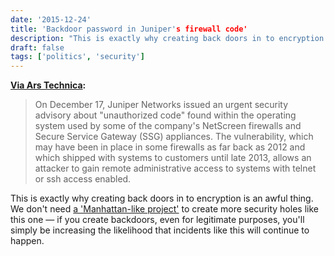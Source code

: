 ```yaml
---
date: '2015-12-24'
title: 'Backdoor password in Juniper's firewall code'
description: "This is exactly why creating back doors in to encryption is an awful thing. We don't need a 'Manhattan-like project' to create more security holes like this one — if you create backdoors, even for legitimate purposes, you'll simply be increasing the likelihood that incidents like this will continue to happen."
draft: false
tags: ['politics', 'security']
---
```


**[Via Ars Technica](http://arstechnica.com/security/2015/12/researchers-confirm-backdoor-password-in-juniper-firewall-code/):**

> On December 17, Juniper Networks issued an urgent security advisory about "unauthorized code" found within the operating system used by some of the company's NetScreen firewalls and Secure Service Gateway (SSG) appliances. The vulnerability, which may have been in place in some firewalls as far back as 2012 and which shipped with systems to customers until late 2013, allows an attacker to gain remote administrative access to systems with telnet or ssh access enabled.<!-- excerpt -->

This is exactly why creating back doors in to encryption is an awful thing. We don't need [a 'Manhattan-like project'](http://arstechnica.com/tech-policy/2015/12/hillary-clinton-wants-manhattan-like-project-to-break-encryption/) to create more security holes like this one — if you create backdoors, even for legitimate purposes, you'll simply be increasing the likelihood that incidents like this will continue to happen.
